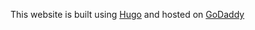 This website is built using [Hugo](https://gohugo.io/) and hosted on [GoDaddy](https://in.godaddy.com/)
